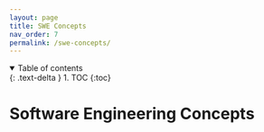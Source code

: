 ```yaml
---
layout: page
title: SWE Concepts
nav_order: 7
permalink: /swe-concepts/
---
```


<details open markdown="block">
  <summary>
    Table of contents
  </summary>
  {: .text-delta }
1. TOC
{:toc}
</details>

# Software Engineering Concepts